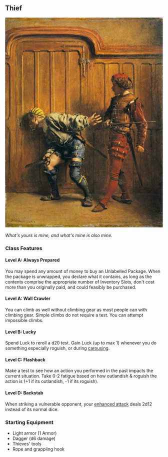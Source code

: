 ## Thief

![A thief in the shadows](/images/thief.jpg)

*What's yours is mine, and what's mine is also mine.*

### Class Features

#### Level A: Always Prepared

You may spend any amount of money to buy an Unlabelled Package. When the package is unwrapped, you declare what it contains, as long as the contents comprise the appropriate number of Inventory Slots, don't cost more than you originally paid, and could feasibly be purchased.

#### Level A: Wall Crawler

You can climb as well without climbing gear as most people can with climbing gear. Simple climbs do not require a test. You can attempt impossible climbs.

#### Level B: Lucky

Spend Luck to reroll a d20 test. Gain Luck (up to max 1) whenever you do something especially roguish, or during [carousing](#carousing).

#### Level C: Flashback

Make a test to see how an action you performed in the past impacts the current situation. Take 0-2 fatigue based on how outlandish & roguish the action is (+1 if its outlandish, -1 if its roguish).

#### Level D: Backstab

When striking a vulnerable opponent, your [enhanced attack](#attacks) deals 2d12 instead of its normal dice.

### Starting Equipment

- Light armor (1 Armor)
- Dagger (d6 damage)
- Thieves' tools
- Rope and grappling hook
